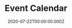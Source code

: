 ---
title: Event Calendar
date: 2020-07-22T00:00:00.000Z
eleventyNavigation:
  key: Event Calendar
  url: https://www.riderhq.com/events?type=RACE_TLICYCLING
  order: 4
eleventyExcludeFromCollections: true
---